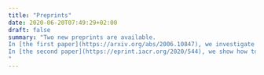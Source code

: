 ```yaml
---
title: "Preprints"
date: 2020-06-20T07:49:29+02:00
draft: false
summary: "Two new preprints are available. 
In [the first paper](https://arxiv.org/abs/2006.10847), we investigate the vertices of the integer hull, the integer analogues of basic feasible solutions. We either match or improve the best known upper bounds on their number via surprisingly simple probabilistic methods.
In [the second paper](https://eprint.iacr.org/2020/544), we show how to provably protect MPC-in-the-head protocols against sidechannel attacks. To illustrate this approach, we secured the Picnic signature scheme. 
"
---
```



